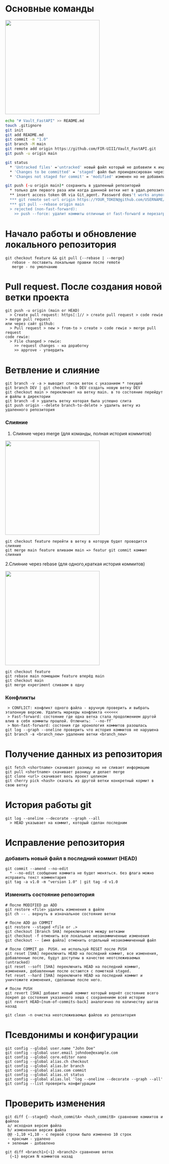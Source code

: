 # Основные команды
<img src="https://cloudstudio.com.au/wp-content/uploads/2021/06/GitWorkflow-4.png"  width="auth" height="300">

```BASH
echo "# Vault_FastAPI" >> README.md
touch .gitignore
git init
git add README.md
git commit -m "1.0"
git branch -M main
git remote add origin https://github.com/FIR-UIII/Vault_FastAPI.git
git push -u origin main

git status 
  * 'Untracked files' ='untracked' новый файл который не добавили к индексации через 'add'
  * 'Changes to be committed' = 'staged' файл был проиндексирован через add
  * 'Changes not staged for commit' = 'modified' изменен но не добавили к индексации через 'add'

git push (-u origin main)* сохранить в удаленный репозиторий
  * только для первого раза или когда даннной ветки нет в удал.репозитории
  ** insert access token OR via Git_agent. Password does't works anymore
  *** git remote set-url origin https://YOUR_TOKEN@github.com/USERNAME/REPOSITORY.git
  *** git pull --rebase origin main
  > rejected (non-fast-forward):
    >> push --force: удалит коммиты отличные от fast-forward и перезатрет посление отличия
```
# Начало работы и обновление локального репозитория
```
git checkout feature && git pull {--rebase | --merge}
   rebase - поставить локальные правки после remote
   merge - по умолчанию
```
# Pull request. После создания новой ветки проекта
```
git push -u origin (main or HEAD)
  > Create pull request: https[:]// > create pull request > code rewie > merge pull request
или через сайт github:
  > Pull request > new > from-to > create > code rewie > merge pull request
code rewie:
  > File changed > rewie:
    >> request changes - на доработку
    >> approve - утвердить
```
# Ветвление и слияние
```
git branch -v -a > выводит список веток с указанием * текущей
git branch DEV | git checkout -b DEV создать новую ветку DEV
git checkout main > переключает на ветку main. в то состояние перейдут и файлы в директории
git branch -d > удалить ветку которая была успешно слита
git push origin --delete branch-to-delete > удалить ветку из удаленного репозитория
```
### Слияние
1. Слияние через merge (для команды, полная история коммитов)

<img src="https://wac-cdn.atlassian.com/dam/jcr:4639eeb8-e417-434a-a3f8-a972277fc66a/02%20Merging%20main%20into%20the%20feature%20branh.svg?cdnVersion=1968"  width="300" height="auto">

```
git checkout feature перейти в ветку в которую будет проводится слияние
git merge main feature вливаем main => featur git commit коммит слияния 
```
2.Слияние через rebase (для одного,краткая история коммитов) 

<img src="https://wac-cdn.atlassian.com/dam/jcr:3bafddf5-fd55-4320-9310-3d28f4fca3af/03%20Rebasing%20the%20feature%20branch%20into%20main.svg?cdnVersion=1968"  width="300" height="auto">

```
git checkout feature
git rebase main помещаем feature вперёд main
git checkout main
git merge experiment сливаем в одну
```
### Конфликты
```
 > CONFLICT: конфликт одного файла - вручную проверить и выбрать эталонную версию. Удалить маркеры конфликта <<<<<<
 > Fast-forward: состояние где одна ветка стала продолжением другой влив в себя коммиты прошлой. Отлючить: `--no-ff`
 > Non-fast-forward: состония где хронология коммитов разошлась
git log --graph --oneline проверить что история коммитов не нарушена
git branch -в <branch_new> удаление ветки <branch_new>
```
# Получение данных из репозитория
```
git fetch <shortname> скачивает разницу но не сливает информацию
git pull <shortname> скачивает разницу и делает merge
git clone <url> скачивает весь проект целиком
git cherry pick <hash> скачать из другой ветки конкретный кормит в свою ветку
```
# История работы git
```
git log --oneline --decorate --graph --all
  > HEAD указывает на коммит, который сделан последним
```
# Исправление репозитория
### добавить новый файл в последний коммит (HEAD)
```
git commit --amend --no-edit
  * --no-edit сообщение коммита не будет меняться. без флага можно исправить текст комментария
git tag -a v1.0 -m "version 1.0" | git tag -d v1.0
```
### Изменить состояние репозитория
```
# После MODIFIED до ADD
git restore <file> удалить изменения в файле
git ch -- . вернуть в изначальное состояние ветки

# После ADD до COMMIT
git restore --staged <file or .>
git checkout [Branch SHA] переключается между ветками
git checkout -f отменить все локальные незакоммиченные изменения
git checkout -- [имя файла] отменить отдельный незакоммиченный файл

# После COMMIT до  PUSH. не используй RESET после PUSH
git reset [SHA] переключить HEAD на последний коммит, все изменения, добавленные после, будут доступны в качестве неотслеживаемых (untracked)
git reset --soft [SHA] переключить HEAD на последний коммит, изменения, добавленные после остаются с пометкой staged.
fet reset --hard [SHA] переключите HEAD на последний коммит и уничтожите изменения, сделанные после него.

# После PUSH
git revert [SHA] добавит новый коммит который вернёт состояние всего локреп до состояния указанного хеша с сохранением всей истории
git revert HEAD~[num-of-commits-back] аналогично по количеству шагов назад

git clean -n очистка неотслеживаемых файлов из репозитория
```
# Псевдонимы и конфигурации
```
git config --global user.name "John Doe"
git config --global user.email johndoe@example.com
git config --global core.editor nano
git config --global alias.ch checkout 
git config --global alias.br branch
git config --global alias.com commit
git config --global alias.st status
git config --global alias.lol 'log --oneline --decorate --graph --all'
git config --list проверить конфигурации
```
# Проверить изменения
```
git diff {--staged} <hash_commitA> <hash_commitB> сравнение комиитов и файлоа
 a/ исходная версия файла
 b/ измененная версия файла
 @@ -1,10 +1,10 - с первой строки было изменено 10 строк
 - красным - удалено
 + зеленым - добавлено

git diff <branch1>{~1} <branch2> сравнение веток
  {~1} версия N коммитов назад
```

